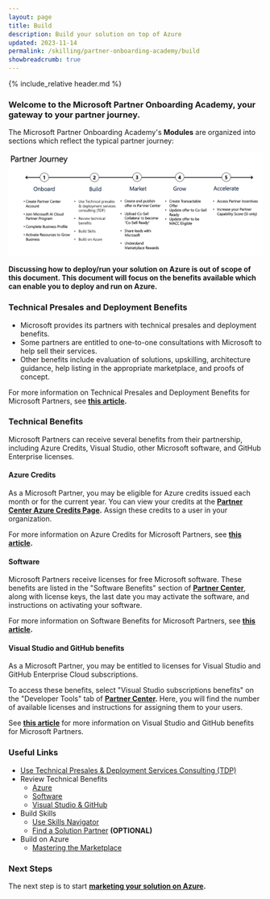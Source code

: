 ```yaml
---
layout: page
title: Build
description: Build your solution on top of Azure
updated: 2023-11-14
permalink: /skilling/partner-onboarding-academy/build
showbreadcrumb: true
---
```

{% include_relative header.md %}

### Welcome to the Microsoft Partner Onboarding Academy, your gateway to your partner journey.

The Microsoft Partner Onboarding Academy's **Modules** are organized into sections which reflect the typical partner journey:

![](../../../assets/partner-onboarding/partner-journey.png)

**Discussing how to deploy/run your solution on Azure is out of scope of this document. This document will focus on the benefits available which can enable you to deploy and run on Azure.**

### Technical Presales and Deployment Benefits

* Microsoft provides its partners with technical presales and deployment benefits.
* Some partners are entitled to one-to-one consultations with Microsoft to help sell their services.
* Other benefits include evaluation of solutions, upskilling, architecture guidance, help listing in the appropriate marketplace, and proofs of concept.

For more information on Technical Presales and Deployment Benefits for Microsoft Partners, see **[this article](https://learn.microsoft.com/en-us/partner-center/technical-benefits).**

### Technical Benefits

Microsoft Partners can receive several benefits from their partnership, including Azure Credits, Visual Studio, other Microsoft software, and GitHub Enterprise licenses.

#### Azure Credits

As a Microsoft Partner, you may be eligible for Azure credits issued each month or for the current year. You can view your credits at the **[Partner Center Azure Credits Page](https://partner.microsoft.com/dashboard/v2/benefits/azure).** Assign these credits to a user in your organization.

For more information on Azure Credits for Microsoft Partners, see **[this article](https://learn.microsoft.com/en-us/partner-center/mpn-benefits-azure-cloud).**

#### Software

Microsoft Partners receive licenses for free Microsoft software. These benefits are listed in the "Software Benefits" section of **[Partner Center](https://partner.microsoft.com/dashboard/home)**, along with license keys, the last date you may activate the software, and instructions on activating your software.

For more information on Software Benefits for Microsoft Partners, see **[this article](https://learn.microsoft.com/en-us/partner-center/mpn-benefits-software).**

#### Visual Studio and GitHub benefits

As a Microsoft Partner, you may be entitled to licenses for Visual Studio and GitHub Enterprise Cloud subscriptions.

To access these benefits, select "Visual Studio subscriptions benefits" on the "Developer Tools" tab of **[Partner Center](https://partner.microsoft.com/dashboard/home).** Here, you will find the number of available licenses and instructions for assigning them to your users.

See **[this article](https://learn.microsoft.com/en-us/partner-center/mpn-benefits-visual-studio)** for more information on Visual Studio and GitHub benefits for Microsoft Partners.

### Useful Links

- [Use Technical Presales & Deployment Services Consulting (TDP)](https://learn.microsoft.com/en-us/partner-center/technical-benefits)
- Review Technical Benefits
  - [Azure](https://learn.microsoft.com/en-us/partner-center/mpn-benefits-azure-cloud)
  - [Software](https://learn.microsoft.com/en-us/partner-center/mpn-benefits-software)
  - [Visual Studio & GitHub](https://learn.microsoft.com/en-us/partner-center/mpn-benefits-visual-studio)
- Build Skills
  - [Use Skills Navigator](https://learn.microsoft.com/en-us/collections/mjdcwo2gzmz43)
  - [Find a Solution Partner](https://partner.microsoft.com/en-rs/partnership/solutions-partner) **(OPTIONAL)**
- Build on Azure
  - [Mastering the Marketplace](https://microsoft.github.io/Mastering-the-Marketplace/)

### Next Steps

The next step is to start **[marketing your solution on Azure](/PartnerResources/skilling/partner-onboarding-academy/market).**